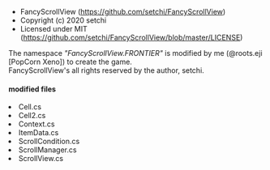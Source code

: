  * FancyScrollView (https://github.com/setchi/FancyScrollView)
 * Copyright (c) 2020 setchi
 * Licensed under MIT (https://github.com/setchi/FancyScrollView/blob/master/LICENSE)

The namespace <i>"FancyScrollView.FRONTIER"</i> is modified by me (@roots.eji [PopCorn Xeno]) to create the game.<br>
FancyScrollView's all rights reserved by the author, setchi.

<h4>modified files</h4>
<li>Cell.cs</li>
<li>Cell2.cs</li>
<li>Context.cs</li>
<li>ItemData.cs</li>
<li>ScrollCondition.cs</li>
<li>ScrollManager.cs</li>
<li>ScrollView.cs</li>
